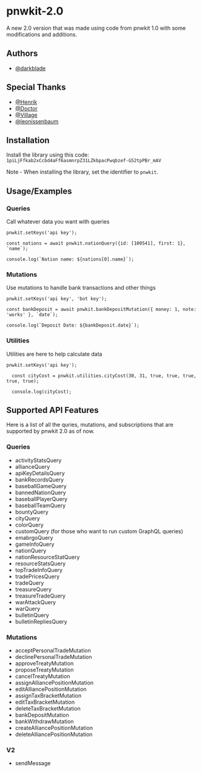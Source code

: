 # pnwkit-2.0
A new 2.0 version that was made using code from pnwkit 1.0 with some modifications and additions.


## Authors

- [@darkblade](https://github.com/darkblade1078)

## Special Thanks

- [@Henrik](https://github.com/icehenrik)
- [@Doctor](https://github.com/BlackAsLight)
- [@Village](https://github.com/mrvillage)
- [@leonissenbaum](https://github.com/leonissenbaum)


## Installation

Install the library using this code: ```1piLjFfkab2xCcbd4aFf6asmnrpZ31LZkbpacPwqbzef-G52tpPBr_mAV```

Note - When installing the library, set the identifier to ```pnwkit```.

## Usage/Examples

### Queries
Call whatever data you want with queries
```appscript
pnwkit.setKeys('api key');

const nations = await pnwkit.nationQuery({id: [100541], first: 1}, `name`);

console.log(`Nation name: ${nations[0].name}`);
```

### Mutations
Use mutations to handle bank transactions and other things
```appscript
pnwkit.setKeys('api key', 'bot key');

const bankDeposit = await pnwkit.bankDepositMutation({ money: 1, note: 'works' }, `date`);

console.log(`Deposit Date: ${bankDeposit.date}`);
```

### Utilities
Utilities are here to help calculate data
```appscript
pnwkit.setKeys('api key');

  const cityCost = pnwkit.utilities.cityCost(30, 31, true, true, true, true, true);

  console.log(cityCost);
```


## Supported API Features
Here is a list of all the quries, mutations, and subscriptions that are supported by pnwkit 2.0 as of now.
### Queries
- activityStatsQuery
- allianceQuery
- apiKeyDetailsQuery
- bankRecordsQuery
- baseballGameQuery
- bannedNationQuery
- baseballPlayerQuery
- baseballTeamQuery
- bountyQuery
- cityQuery
- colorQuery
- customQuery (for those who want to run custom GraphQL queries)
- emabrgoQuery
- gameInfoQuery
- nationQuery
- nationResourceStatQuery
- resourceStatsQuery
- topTradeInfoQuery
- tradePricesQuery
- tradeQuery
- treasureQuery
- treasureTradeQuery
- warAttackQuery
- warQuery
- bulletinQuery
- bulletinRepliesQuery

### Mutations
- acceptPersonalTradeMutation
- declinePersonalTradeMutation
- approveTreatyMutation
- proposeTreatyMutation
- cancelTreatyMutation
- assignAlliancePositionMutation
- editAlliancePositionMutation
- assignTaxBracketMutation
- editTaxBracketMutation
- deleteTaxBracketMutation
- bankDepositMutation
- bankWithdrawMutation
- createAlliancePositionMutation
- deleteAlliancePositionMutation

### V2
- sendMessage
